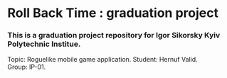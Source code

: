 # Roll Back Time : graduation project

### This is a graduation project repository for Igor Sikorsky Kyiv Polytechnic Institue.

Topic: Roguelike mobile game application. 
Student: Hernuf Valid.  
Group: IP-01.  
